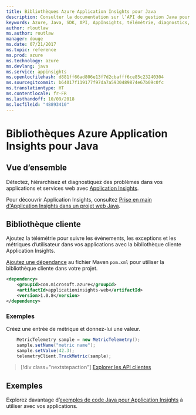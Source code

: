 ```yaml
---
title: Bibliothèques Azure Application Insights pour Java
description: Consulter la documentation sur l’API de gestion Java pour Azure Application Insights
keywords: Azure, Java, SDK, API, AppInsights, télémétrie, diagnostics, suivi, journaux d’activité, performances
author: rloutlaw
ms.author: routlaw
manager: douge
ms.date: 07/21/2017
ms.topic: reference
ms.prod: azure
ms.technology: azure
ms.devlang: java
ms.service: appinsights
ms.openlocfilehash: d881ff66ad806e13f7d2cbafff6ce85c23240304
ms.sourcegitcommit: b64017f119177f97da7a5930489874e67b09c0fc
ms.translationtype: HT
ms.contentlocale: fr-FR
ms.lasthandoff: 10/09/2018
ms.locfileid: "48893410"
---
```

# <a name="azure-application-insights-libraries-for-java"></a>Bibliothèques Azure Application Insights pour Java

## <a name="overview"></a>Vue d’ensemble

Détectez, hiérarchisez et diagnostiquez des problèmes dans vos applications et services web avec [Application Insights](/azure/application-insights/app-insights-overview).

Pour découvrir Application Insights, consultez [Prise en main d'Application Insights dans un projet web Java](/azure/application-insights/app-insights-java-get-started).

## <a name="client-library"></a>Bibliothèque cliente

Ajoutez la télémétrie pour suivre les événements, les exceptions et les métriques d’utilisateur dans vos applications avec la bibliothèque cliente Application Insights.

[Ajoutez une dépendance](https://maven.apache.org/guides/getting-started/index.html#How_do_I_use_external_dependencies) au fichier Maven `pom.xml` pour utiliser la bibliothèque cliente dans votre projet.

```XML
<dependency>
    <groupId>com.microsoft.azure</groupId>
    <artifactId>applicationinsights-web</artifactId>   
    <version>1.0.8</version>
</dependency>
```   

### <a name="example"></a>Exemples

Créez une entrée de métrique et donnez-lui une valeur.

```java
    MetricTelemetry sample = new MetricTelemetry();
    sample.setName("metric name");
    sample.setValue(42.3);
    telemetryClient.TrackMetric(sample);
```

> [!div class="nextstepaction"]
> [Explorer les API clientes](/java/api/overview/azure/appinsights/client)

## <a name="samples"></a>Exemples

Explorez davantage d’[exemples de code Java pour Application Insights](https://azure.microsoft.com/en-us/resources/samples/?term=insights&platform=java) à utiliser avec vos applications.
